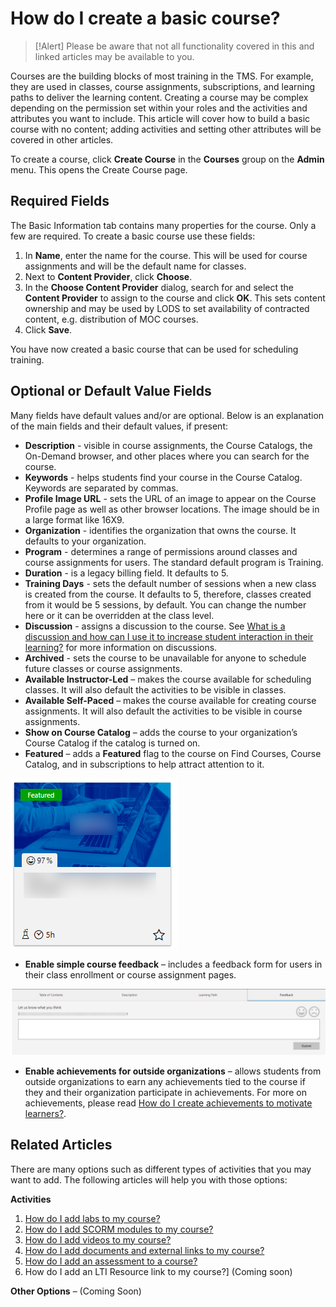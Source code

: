 # How do I create a basic course?

> [!Alert] Please be aware that not all functionality covered in this and linked articles may be available to you. 

Courses are the building blocks of most training in the TMS. For example, they are used in classes, course assignments, subscriptions, and learning paths to deliver the learning content. Creating a course may be complex depending on the permission set within your roles and the activities and attributes you want to include. This article will cover how to build a basic course with no content; adding activities and setting other attributes will be covered in other articles.

To create a course, click **Create Course** in the **Courses** group on the **Admin** menu. This opens the Create Course page.

## Required Fields

The Basic Information tab contains many properties for the course. Only a few are required. To create a basic course use these fields:
1. In **Name**, enter the name for the course. This will be used for course assignments and will be the default name for classes.
1. Next to **Content Provider**, click **Choose**.
1. In the **Choose Content Provider** dialog, search for and select the **Content Provider** to assign to the course and click **OK**. This sets content ownership and may be used by LODS to set availability of contracted content, e.g. distribution of MOC courses.
1. Click **Save**.

You have now created a basic course that can be used for scheduling training.

## Optional or Default Value Fields

Many fields have default values and/or are optional.  Below is an explanation of the main fields and their default values, if present:
- **Description** - visible in course assignments, the Course Catalogs, the On-Demand browser, and other places where you can search for the course.
- **Keywords** - helps students find your course in the Course Catalog. Keywords are separated by commas.
- **Profile Image URL** - sets the URL of an image to appear on the Course Profile page as well as other browser locations. The image should be in a large format like 16X9. <!-- Please read **How can I control how a course looks and is found on the On-Demand browser and Course Catalog pages?** (coming soon) for more information on these fields. -->
- **Organization** - identifies the organization that owns the course. It defaults to your organization.
- **Program** - determines a range of permissions around classes and course assignments for users. The standard default program is Training. 
- **Duration** - is a legacy billing field. It defaults to 5.
- **Training Days** - sets the default number of sessions when a new class is created from the course. It defaults to 5, therefore, classes created from it would be 5 sessions, by default. You can change the number here or it can be overridden at the class level.
- **Discussion** - assigns a discussion to the course. See [What is a discussion and how can I use it to increase student interaction in their learning?](/tms/tms-administrators/discussions/what-is-discussion.md) for more information on discussions.
- **Archived** - sets the course to be unavailable for anyone to schedule future classes or course assignments. 
- **Available Instructor-Led** – makes the course available for scheduling classes. It will also default the activities to be visible in classes.
- **Available Self-Paced** – makes the course available for creating course assignments. It will also default the activities to be visible in course assignments.
- **Show on Course Catalog** – adds the course to your organization’s Course Catalog if the catalog is turned on.
- **Featured** – adds a **Featured** flag to the course on Find Courses, Course Catalog, and in subscriptions to help attract attention to it.

![](/tms/images/featured-course.png)

- **Enable simple course feedback** – includes a feedback form for users in their class enrollment or course assignment pages.

![](/tms/images/course-feedback.png)

- **Enable achievements for outside organizations** – allows students from outside organizations to earn any achievements tied to the course if they and their organization participate in achievements. For more on achievements, please read [How do I create achievements to motivate learners?](../miscellaneous/create-achievements-to-motivate-learners.md).

## Related Articles

There are many options such as different types of activities that you may want to add. The following articles will help you with those options:

**Activities**
1. [How do I add labs to my course?](../labs/add-labs.md)
1. [How do I add SCORM modules to my course?](../other-activities/add-scorm.md)
1. [How do I add videos to my course?](../other-activities/add-video.md)
1. [How do I add documents and external links to my course?](../other-activities/add-docs-urls.md)
1. [How do I add an assessment to a course?](../other-activities/add-assessment.md)
1. How do I add an LTI Resource link to my course?] (Coming soon) <!-- (../other-activities/add-lti-resource-link.md)-->

**Other Options** – (Coming Soon)
<!--
1. [How do I set prerequisites to a course?]()
1. [How can I add a course to a subscription profile?]()
1. [How can I control how a course looks and is found on the On-Demand browser and Course Catalog pages?]()
1. [What is the Advanced tab on a course profile?]()
-->
